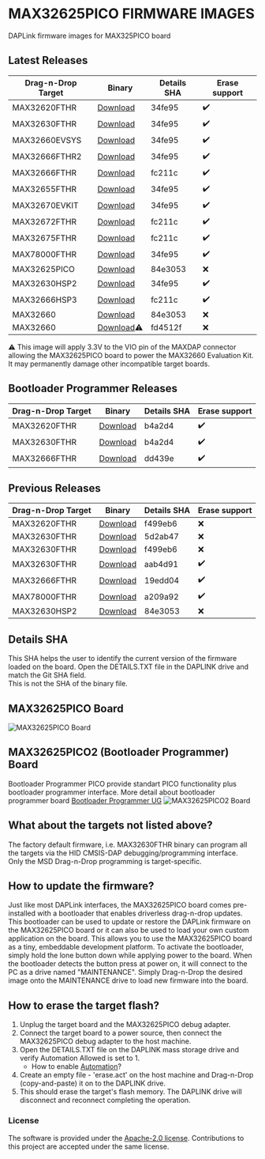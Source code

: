 # MAX32625PICO FIRMWARE IMAGES
DAPLink firmware images for MAX325PICO board

## Latest Releases
| Drag-n-Drop Target | Binary | Details SHA  | Erase support |
|--|--|--|--|
| MAX32620FTHR | [Download](https://github.com/MaximIntegrated/max32625pico-firmware-images/raw/master/bin/max32625_max32620fthr_if_crc_swd_v1.0.3.bin)  | 34fe95 | :heavy_check_mark: |
| MAX32630FTHR | [Download](https://github.com/MaximIntegrated/max32625pico-firmware-images/raw/master/bin/max32625_max32630fthr_if_crc_swd_v1.0.3.bin)  | 34fe95 | :heavy_check_mark: |
| MAX32660EVSYS| [Download](https://github.com/MaximIntegrated/max32625pico-firmware-images/raw/master/bin/max32625_max32660evsys_if_crc_dip_v1.0.3.bin) | 34fe95 | :heavy_check_mark: |
| MAX32666FTHR2| [Download](https://github.com/MaximIntegrated/max32625pico-firmware-images/raw/master/bin/max32625_max32666fthr2_if_crc_swd_v1.0.3.bin) | 34fe95 | :heavy_check_mark: |
| MAX32666FTHR | [Download](https://github.com/MaximIntegrated/max32625pico-firmware-images/raw/master/bin/max32625_max32666fthr_if_crc_swd_v1.0.5.bin)  | fc211c | :heavy_check_mark: |
| MAX32655FTHR | [Download](https://github.com/MaximIntegrated/max32625pico-firmware-images/raw/master/bin/max32625_max32655fthr_if_crc_swd_v1.0.3.bin)  | 34fe95 | :heavy_check_mark: |
| MAX32670EVKIT| [Download](https://github.com/MaximIntegrated/max32625pico-firmware-images/raw/master/bin/max32625_max32670evkit_if_crc_swd_v1.0.3.bin) | 34fe95 | :heavy_check_mark: |
| MAX32672FTHR | [Download](https://github.com/MaximIntegrated/max32625pico-firmware-images/raw/master/bin/max32625_max32672fthr_if_crc_swd_v1.0.5.bin)  | fc211c | :heavy_check_mark: |
| MAX32675FTHR | [Download](https://github.com/MaximIntegrated/max32625pico-firmware-images/raw/master/bin/max32625_max32675fthr_if_crc_swd_v1.0.5.bin)  | fc211c | :heavy_check_mark: |
| MAX78000FTHR | [Download](https://github.com/MaximIntegrated/max32625pico-firmware-images/raw/master/bin/max32625_max78000fthr_if_crc_swd_v1.0.3.bin)  | 34fe95 | :heavy_check_mark: |
| MAX32625PICO | [Download](https://github.com/MaximIntegrated/max32625pico-firmware-images/raw/master/bin/max32625pico_max32625pico.bin )               | 84e3053 | :x: |
| MAX32630HSP2 | [Download](https://github.com/MaximIntegrated/max32625pico-firmware-images/raw/master/bin/max32625_max32630hsp_if_crc_dip_v1.0.3.bin)  | 34fe95 | :heavy_check_mark: |
| MAX32666HSP3 | [Download](https://github.com/MaximIntegrated/max32625pico-firmware-images/raw/master/bin/max32625_max32666hsp3_if_crc_dip_v1.0.5.bin)  | fc211c | :heavy_check_mark: |
| MAX32660     | [Download](https://github.com/MaximIntegrated/max32625pico-firmware-images/raw/master/bin/max32625pico_max32660_vio_in.bin )            | 84e3053 | :x: |
| MAX32660     | [Download](https://github.com/MaximIntegrated/max32625pico-firmware-images/raw/master/bin/max32625pico_max32660_power_out.bin ):warning:| fd4512f | :x: |

:warning: This image will apply 3.3V to the VIO pin of the MAXDAP connector allowing the MAX32625PICO board to power the MAX32660 Evaluation Kit. It may permanently damage other incompatible target boards.

## Bootloader Programmer Releases
| Drag-n-Drop Target | Binary | Details SHA  | Erase support |
|--|--|--|--|
| MAX32620FTHR | [Download](https://github.com/MaximIntegrated/max32625pico-firmware-images/raw/master/bin/max32625_max32620fthr_if_crc_swd_v1.0.4_pico2.bin)  | b4a2d4 | :heavy_check_mark: |
| MAX32630FTHR | [Download](https://github.com/MaximIntegrated/max32625pico-firmware-images/raw/master/bin/max32625_max32630fthr_if_crc_swd_v1.0.4_pico2.bin)  | b4a2d4 | :heavy_check_mark: |
| MAX32666FTHR | [Download](https://github.com/MaximIntegrated/max32625pico-firmware-images/raw/master/bin/max32625_max32666fthr_if_crc_swd_v1.0.5_pico2.bin)  | dd439e | :heavy_check_mark: |

## Previous Releases
| Drag-n-Drop Target | Binary | Details SHA  | Erase support |
|--|--|--|--|
| MAX32620FTHR | [Download](https://github.com/MaximIntegrated/max32625pico-firmware-images/raw/master/bin/previous_releases/max32625_max32620fthr_if_crc.bin )        | f499eb6 | :x: |
| MAX32630FTHR | [Download](https://github.com/MaximIntegrated/max32625pico-firmware-images/raw/master/bin/previous_releases/max32625pico_daplink.bin)                 | 5d2ab47 | :x: |
| MAX32630FTHR | [Download](https://github.com/MaximIntegrated/max32625pico-firmware-images/raw/master/bin/previous_releases/max32625_max32630fthr_if_crc.bin)         | f499eb6 | :x: |
| MAX32630FTHR | [Download](https://github.com/MaximIntegrated/max32625pico-firmware-images/raw/master/bin/previous_releases/max32625_daplink_factory_default_v3.bin)  | aab4d91 | :heavy_check_mark: |
| MAX32666FTHR | [Download](https://github.com/MaximIntegrated/max32625pico-firmware-images/raw/master/bin/previous_releases/max32625_max32666fthr_if_crc_v1.bin)      | 19edd04 | :heavy_check_mark: |
| MAX78000FTHR | [Download](https://github.com/MaximIntegrated/max32625pico-firmware-images/raw/master/bin/previous_releases/max32625_max78000fthr_if_crc_v1.0.2.bin)  | a209a92 | :heavy_check_mark: |
| MAX32630HSP2 | [Download](https://github.com/MaximIntegrated/max32625pico-firmware-images/raw/master/bin/max32625pico_max32630hsp.bin)  							   | 84e3053 | :x: |

## Details SHA
This SHA helps the user to identify the current version of the firmware loaded on the board. Open the DETAILS.TXT file in the DAPLINK drive and match the Git SHA field.
</br>This is not the SHA of the binary file.

## MAX32625PICO Board
![MAX32625PICO Board](/max32625pico_maxdap.png)

## MAX32625PICO2 (Bootloader Programmer) Board
Bootloader Programmer PICO provide standart PICO functionality plus bootloader programmer interface.
More detail about bootloader programmer board [Bootloader Programmer UG](https://pdfserv.maximintegrated.com/en/an/ug7510-maxim-bootloader-tools.pdf)
![MAX32625PICO2 Board](/max32625pico2_maxdap.png)

## What about the targets not listed above?
The factory default firmware, i.e. MAX32630FTHR binary can program all the targets via the HID CMSIS-DAP debugging/programming interface.
</br>Only the MSD Drag-n-Drop programming is target-specific.

## How to update the firmware?
Just like most DAPLink interfaces, the MAX32625PICO board comes pre-installed with a bootloader that enables driverless drag-n-drop updates. This bootloader can be used to update or restore the DAPLink firmware on the MAX32625PICO board or it can also be used to load your own custom application on the board. This allows you to use the MAX32625PICO board as a tiny, embeddable development platform. To activate the bootloader, simply hold the lone button down while applying power to the board. When the bootloader detects the button press at power on, it will connect to the PC as a drive named "MAINTENANCE". Simply Drag-n-Drop the desired image onto the MAINTENANCE drive to load new firmware into the board.

## How to erase the target flash?
1. Unplug the target board and the MAX32625PICO debug adapter.
2. Connect the target board to a power source, then connect the MAX32625PICO debug adapter to the host machine.
3. Open the DETAILS.TXT file on the DAPLINK mass storage drive and verify Automation Allowed is set to 1.
   * How to enable [Automation](https://github.com/ARMmbed/DAPLink/blob/master/docs/ENABLE_AUTOMATION.md)?
4. Create an empty file - 'erase.act' on the host machine and Drag-n-Drop (copy-and-paste) it on to the DAPLINK drive.
5. This should erase the target's flash memory. The DAPLINK drive will disconnect and reconnect completing the operation.

### License
The software is provided under the [Apache-2.0 license](LICENSE.txt). 
Contributions to this project are accepted under the same license.

